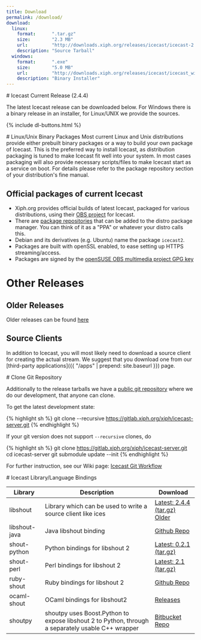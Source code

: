```yaml
---
title: Download
permalink: /download/
download:
  linux:
    format:      ".tar.gz"
    size:        "2.3 MB"
    url:         "http://downloads.xiph.org/releases/icecast/icecast-2.4.4.tar.gz"
    description: "Source Tarball"
  windows:
    format:      ".exe"
    size:        "5.0 MB"
    url:         "http://downloads.xiph.org/releases/icecast/icecast_win32_2.4.4.exe"
    description: "Binary Installer"
---
```

<div class="article" id="current-release" markdown="1">
# Icecast Current Release (2.4.4)

The latest Icecast release can be downloaded below. For Windows there is a binary release in an installer, for Linux/UNIX
we provide the sources.

{% include dl-buttons.html %}

</div>

<div class="article" id="other-releases" markdown="1">
# Linux/Unix Binary Packages
Most current Linux and Unix distributions provide either prebuilt binary packages or a way to build your own package of Icecast.  
This is the preferred way to install Icecast, as distribution packaging is tuned to make Icecast fit well into your system. In most cases packaging will also provide necessary scripts/files to make Icecast start as a service on boot.  
For details please refer to the package repository section of your distribution's fine manual.  
  
## Official packages of current Icecast

-   Xiph.org provides official builds of latest Icecast, packaged for various distributions, using their
    [OBS project](https://build.opensuse.org/package/show/multimedia:xiph/icecast) for Icecast.
-   There are [package repositories](http://download.opensuse.org/repositories/multimedia:/xiph/)
    that can be added to the distro package manager. You can think of it as a "PPA" or whatever your distro calls this.
-   Debian and its derivatives (e.g. Ubuntu) name the package `icecast2`.
-   Packages are built with openSSL enabled, to ease setting up HTTPS streaming/access.
-   Packages are signed by the [openSUSE OBS multimedia project GPG key](/multimedia-obs.key)

# Other Releases

## Older Releases
Older releases can be found [here](http://downloads.xiph.org/releases/icecast/)

## Source Clients
In addition to Icecast, you will most likely need to download a source client for creating the actual stream.
We suggest that you download one from our [third-party applications]({{ "/apps" | prepend: site.baseurl }}) page.
</div>


<div class="article" id="git" markdown="1">
# Clone Git Repository

Additionally to the release tarballs we have a [public git repository](https://gitlab.xiph.org/xiph/icecast-server) where we do our development, that anyone can clone.

To get the latest development state:

{% highlight sh %}
git clone --recursive https://gitlab.xiph.org/xiph/icecast-server.git
{% endhighlight %}

If your git version does not support `--recursive` clones, do

{% highlight sh %}
git clone https://gitlab.xiph.org/xiph/icecast-server.git
cd icecast-server
git submodule update --init
{% endhighlight %}

For further instruction, see our Wiki page: [Icecast Git Workflow](https://wiki.xiph.org/Icecast/Git_workflow)
</div>

<div class="article" id="bindings" markdown="1">
# Icecast Library/Language Bindings

<table class="table-flipscroll">
	<thead>
		<tr>
			<th>Library</th>
			<th>Description</th>
			<th>Download</th>
		</tr>
	</thead>
	<tbody>
		<tr>
			<td>libshout</td>
			<td>Library which can be used to write a source client like ices</td>
			<td><a href="http://downloads.xiph.org/releases/libshout/libshout-2.4.4.tar.gz">Latest: 2.4.4 (tar.gz)</a><br />
				<a href="http://downloads.xiph.org/releases/libshout/">Older</a></td>
		</tr>
        <tr>
            <td>libshout-java</td>
            <td>Java libshout binding</td>
            <td><a href="https://github.com/OlegKunitsyn/libshout-java">Github Repo</a></td>
        </tr>
		<tr>
			<td>shout-python</td>
			<td>Python bindings for libshout 2</td>
			<td><a href="http://downloads.us.xiph.org/releases/libshout/shout-python-0.2.1.tar.gz">Latest: 0.2.1 (tar.gz)</a></td>
		</tr>
		<tr>
			<td>shout-perl</td>
			<td>Perl bindings for libshout 2</td>
			<td><a href="http://downloads.us.xiph.org/releases/libshout/Shout-2.1.tar.gz">Latest: 2.1 (tar.gz)</a></td>
		</tr>
		<tr>
			<td>ruby-shout</td>
			<td>Ruby bindings for libshout 2</td>
			<td><a href="https://github.com/niko/ruby-shout">Github Repo</a></td>
		</tr>
		<tr>
			<td>ocaml-shout</td>
			<td>OCaml bindings for libshout2</td>
			<td><a href="http://sourceforge.net/projects/savonet/files/ocaml-shout/">Releases</a></td>
		</tr>
		<tr>
			<td>shoutpy</td>
			<td>shoutpy uses Boost.Python to expose libshout 2 to Python, through a separately usable C++ wrapper</td>
			<td><a href="https://bitbucket.org/angry_elf/shoutpy">Bitbucket Repo</a></td>
		</tr>
	</tbody>
</table>
</div>

